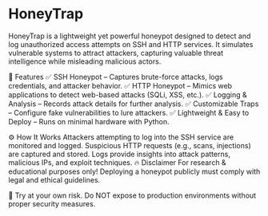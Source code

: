 # HoneyTrap
HoneyTrap is a lightweight yet powerful honeypot designed to detect and log unauthorized access attempts on SSH and HTTP services. It simulates vulnerable systems to attract attackers, capturing valuable threat intelligence while misleading malicious actors.

🚀 Features
✅ SSH Honeypot – Captures brute-force attacks, logs credentials, and attacker behavior.
✅ HTTP Honeypot – Mimics web applications to detect web-based attacks (SQLi, XSS, etc.).
✅ Logging & Analysis – Records attack details for further analysis.
✅ Customizable Traps – Configure fake vulnerabilities to lure attackers.
✅ Lightweight & Easy to Deploy – Runs on minimal hardware with Python.

⚙️ How It Works
Attackers attempting to log into the SSH service are monitored and logged.
Suspicious HTTP requests (e.g., scans, injections) are captured and stored.
Logs provide insights into attack patterns, malicious IPs, and exploit techniques.
🔥 Disclaimer
For research & educational purposes only! Deploying a honeypot publicly must comply with legal and ethical guidelines.

📌 Try at your own risk. Do NOT expose to production environments without proper security measures.

